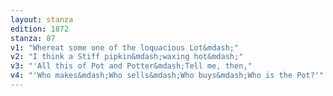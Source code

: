 ```yaml
---
layout: stanza
edition: 1872
stanza: 87
v1: "Whereat some one of the loquacious Lot&mdash;"
v2: "I think a Stiff pipkin&mdash;waxing hot&mdash;"
v3: "'All this of Pot and Potter&mdash;Tell me, then,"
v4: "'Who makes&mdash;Who sells&mdash;Who buys&mdash;Who is the Pot?'"
---
```

